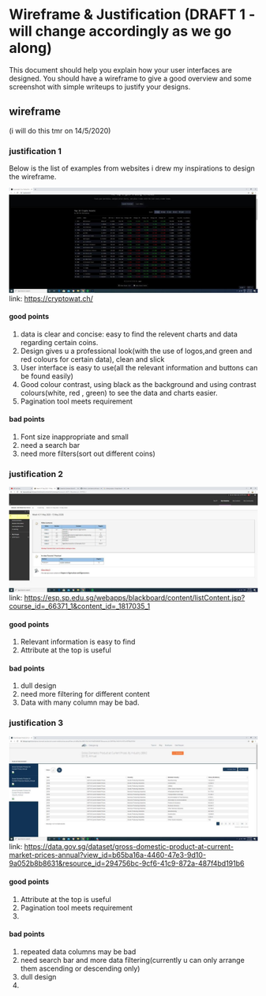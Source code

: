 # Wireframe & Justification (DRAFT 1 - will change accordingly as we go along)

This document should help you explain how your user interfaces are designed. You should have a wireframe to give a good overview and some screenshot with simple writeups to justify your designs. 


## wireframe

(i will do this tmr on 14/5/2020)

### justification 1
Below is the list of examples from websites i drew my inspirations to design the wireframe.

![justification 1](/worksheets/wireframes/dataviewer_1.jpg)
link: https://cryptowat.ch/

#### good points
1) data is clear and concise: easy to find the relevent charts and data regarding certain coins.
2) Design gives u a professional look(with the use of logos,and green and red colours for certain data), clean and slick
3) User interface is easy to use(all the relevant information and buttons can be found easily)
4) Good colour contrast, using black as the background and using contrast colours(white, red , green) to see the data and charts easier.
5) Pagination tool meets requirement

#### bad points
1) Font size inappropriate and small
2) need a search bar
3) need more filters(sort out different coins)

### justification 2

![justification 2](/worksheets/wireframes/dataviewer_2.jpg)
link: https://esp.sp.edu.sg/webapps/blackboard/content/listContent.jsp?course_id=_66371_1&content_id=_1817035_1

#### good points
1) Relevant information is easy to find
2) Attribute at the top is useful 

#### bad points
1) dull design
2) need more filtering for different content
3) Data with many column may be bad.

### justification 3
![justification 3](/worksheets/wireframes/dataviewer_3.jpg)
link: https://data.gov.sg/dataset/gross-domestic-product-at-current-market-prices-annual?view_id=b65ba16a-4460-47e3-9d10-9a052b8b8631&resource_id=294756bc-9cf6-41c9-872a-487f4bd191b6

#### good points
1) Attribute at the top is useful
2) Pagination tool meets requirement
3)

#### bad points
1) repeated data columns may be bad
2) need search bar and more data filtering(currently u can only arrange them ascending or descending only)
3) dull design
4) 

